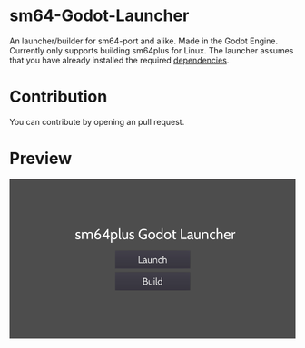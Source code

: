 # sm64-Godot-Launcher
An launcher/builder for sm64-port and alike.
Made in the Godot Engine.
Currently only supports building sm64plus for Linux.
The launcher assumes that you have already installed the required [dependencies](https://github.com/MorsGames/sm64plus/wiki/Manual-Building-Guide).
# Contribution
You can contribute by opening an pull request.
# Preview
<img src="screenshot.png" alt="The Menu" title="The Application">
